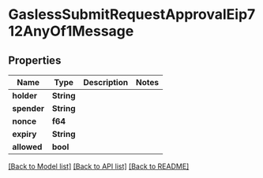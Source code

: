 # GaslessSubmitRequestApprovalEip712AnyOf1Message

## Properties

Name | Type | Description | Notes
------------ | ------------- | ------------- | -------------
**holder** | **String** |  | 
**spender** | **String** |  | 
**nonce** | **f64** |  | 
**expiry** | **String** |  | 
**allowed** | **bool** |  | 

[[Back to Model list]](../README.md#documentation-for-models) [[Back to API list]](../README.md#documentation-for-api-endpoints) [[Back to README]](../README.md)


